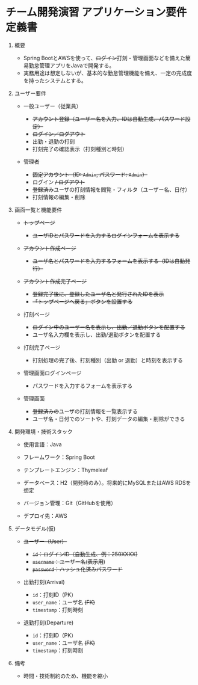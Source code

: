# チーム開発演習 アプリケーション要件定義書

1. 概要
   - Spring BootとAWSを使って、~~ログイン~~打刻・管理画面などを備えた簡易勤怠管理アプリをJavaで開発する。  
   - 実務用途は想定しないが、基本的な勤怠管理機能を備え、一定の完成度を持ったシステムとする。


3. ユーザー要件
    - 一般ユーザー（従業員）
        - ~~アカウント登録（ユーザー名を入力、IDは自動生成、パスワード設定）~~
        - ~~ログイン／ログアウト~~
        - 出勤・退勤の打刻
        - 打刻完了の確認表示（打刻種別と時刻）

    - 管理者
        - ~~固定アカウント（ID: `Admin`, パスワード: `Admin`）~~
        - ログイン ~~/ ログアウト~~
        - ~~登録済み~~ユーザの打刻情報を閲覧・フィルタ（ユーザー名、日付）
        - 打刻情報の編集・削除


4. 画面一覧と機能要件
    - ~~トップページ~~
        - ~~ユーザIDとパスワードを入力するログインフォームを表示する~~

    - ~~アカウント作成ページ~~
        - ~~ユーザ名とパスワードを入力するフォームを表示する（IDは自動発行）~~

    - ~~アカウント作成完了ページ~~
        - ~~登録完了後に、登録したユーザ名と発行されたIDを表示~~
        - ~~「トップページへ戻る」ボタンを設置する~~
    
    - 打刻ページ
        - ~~ログイン中のユーザー名を表示し、出勤／退勤ボタンを配置する~~
        - ユーザ名入力欄を表示し、出勤/退勤ボタンを配置する

    - 打刻完了ページ
        - 打刻処理の完了後、打刻種別（出勤 or 退勤）と時刻を表示する

    - 管理画面ログインページ
        - パスワードを入力するフォームを表示する
     
    - 管理画面
        - ~~登録済みの~~ユーザの打刻情報を一覧表示する
        - ユーザ名・日付でのソートや、打刻データの編集・削除ができる


5. 開発環境・技術スタック
    - 使用言語：Java

    - フレームワーク：Spring Boot

    - テンプレートエンジン：Thymeleaf

    - データベース：H2（開発時のみ）。将来的にMySQLまたはAWS RDSを想定

    - バージョン管理：Git（GitHubを使用）

    - デプロイ先：AWS


6. データモデル(仮)
   - ~~ユーザー（User）~~
        - ~~`id`：ログインID（自動生成、例：250XXXX)~~
        - ~~`username`：ユーザー名(表示用)~~
        - ~~`password`：ハッシュ化済みパスワード~~

    - 出勤打刻(Arrival)
        - `id`：打刻ID（PK）
        - `user_name`：ユーザ名 ~~(FK)~~
        - `timestamp`：打刻時刻

    - 退勤打刻(Departure)
        - `id`：打刻ID（PK）
        - `user_name`：ユーザ名 ~~(FK)~~
        - `timestamp`：打刻時刻


7. 備考
   - 時間・技術制約のため、機能を縮小 
